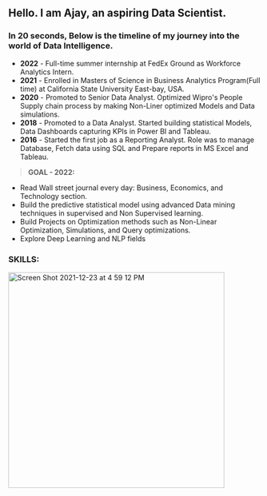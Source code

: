 ## Hello. I am Ajay, an aspiring Data Scientist.
### In 20 seconds, Below is the timeline of my journey into the world of Data Intelligence.
- **2022** - Full-time summer internship at FedEx Ground as Workforce Analytics Intern.
- **2021** - Enrolled in Masters of Science in Business Analytics Program(Full time) at California State University East-bay, USA.
- **2020** - Promoted to Senior Data Analyst. Optimized Wipro's People Supply chain process by making Non-Liner optimized Models and Data simulations.
- **2018** - Promoted to a Data Analyst. Started building statistical Models, Data Dashboards capturing KPIs in Power BI and Tableau.
- **2016** - Started the first job as a Reporting Analyst. Role was to manage Database, Fetch data using SQL and Prepare reports in MS Excel and Tableau.

> **GOAL - 2022:**  
- Read Wall street journal every day: Business, Economics, and Technology section.
- Build the predictive statistical model using advanced Data mining techniques in supervised and Non Supervised learning.
- Build Projects on Optimization methods such as Non-Linear Optimization, Simulations, and Query optimizations.
- Explore Deep Learning and NLP fields

### SKILLS:

<img width="432" alt="Screen Shot 2021-12-23 at 4 59 12 PM" src="https://user-images.githubusercontent.com/64645859/147303409-f36a86dc-2b26-41d8-8ee2-93ea3193059b.png">


